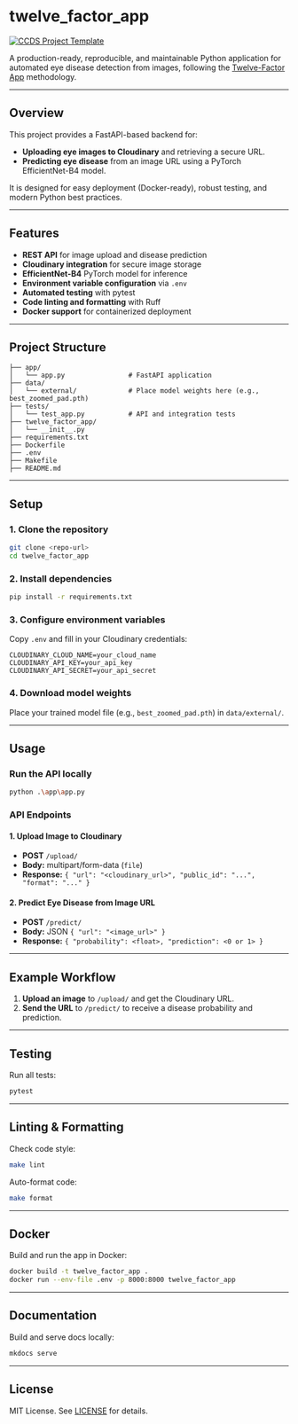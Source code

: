 # twelve_factor_app

[![CCDS Project Template](https://img.shields.io/badge/CCDS-Project%20template-328F97?logo=cookiecutter)](https://cookiecutter-data-science.drivendata.org/)

A production-ready, reproducible, and maintainable Python application for automated eye disease detection from images, following the [Twelve-Factor App](https://12factor.net/) methodology.

---

## Overview

This project provides a FastAPI-based backend for:

- **Uploading eye images to Cloudinary** and retrieving a secure URL.
- **Predicting eye disease** from an image URL using a PyTorch EfficientNet-B4 model.

It is designed for easy deployment (Docker-ready), robust testing, and modern Python best practices.

---

## Features

- **REST API** for image upload and disease prediction
- **Cloudinary integration** for secure image storage
- **EfficientNet-B4** PyTorch model for inference
- **Environment variable configuration** via `.env`
- **Automated testing** with pytest
- **Code linting and formatting** with Ruff
- **Docker support** for containerized deployment

---

## Project Structure

```
├── app/
│   └── app.py                # FastAPI application
├── data/
│   └── external/             # Place model weights here (e.g., best_zoomed_pad.pth)
├── tests/
│   └── test_app.py           # API and integration tests
├── twelve_factor_app/
│   └── __init__.py
├── requirements.txt
├── Dockerfile
├── .env
├── Makefile
├── README.md
```

---

## Setup

### 1. Clone the repository

```sh
git clone <repo-url>
cd twelve_factor_app
```

### 2. Install dependencies

```sh
pip install -r requirements.txt
```

### 3. Configure environment variables

Copy `.env` and fill in your Cloudinary credentials:

```
CLOUDINARY_CLOUD_NAME=your_cloud_name
CLOUDINARY_API_KEY=your_api_key
CLOUDINARY_API_SECRET=your_api_secret
```

### 4. Download model weights

Place your trained model file (e.g., `best_zoomed_pad.pth`) in `data/external/`.

---

## Usage

### Run the API locally

```sh
python .\app\app.py     
```

### API Endpoints

#### 1. Upload Image to Cloudinary

- **POST** `/upload/`
- **Body:** multipart/form-data (`file`)
- **Response:** `{ "url": "<cloudinary_url>", "public_id": "...", "format": "..." }`

#### 2. Predict Eye Disease from Image URL

- **POST** `/predict/`
- **Body:** JSON `{ "url": "<image_url>" }`
- **Response:** `{ "probability": <float>, "prediction": <0 or 1> }`

---

## Example Workflow

1. **Upload an image** to `/upload/` and get the Cloudinary URL.
2. **Send the URL** to `/predict/` to receive a disease probability and prediction.

---

## Testing

Run all tests:

```sh
pytest
```

---

## Linting & Formatting

Check code style:

```sh
make lint
```

Auto-format code:

```sh
make format
```

---

## Docker

Build and run the app in Docker:

```sh
docker build -t twelve_factor_app .
docker run --env-file .env -p 8000:8000 twelve_factor_app
```

---

## Documentation

Build and serve docs locally:

```sh
mkdocs serve
```

---

## License

MIT License. See [LICENSE](LICENSE) for details.